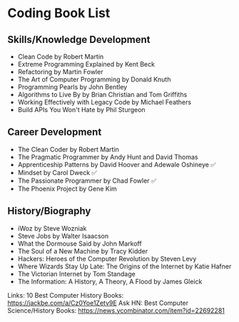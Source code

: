 # Coding Book List

## Skills/Knowledge Development
- Clean Code by Robert Martin
- Extreme Programming Explained by Kent Beck
- Refactoring by Martin Fowler
- The Art of Computer Programming by Donald Knuth
- Programming Pearls by John Bentley
- Algorithms to Live By by Brian Christian and Tom Griffiths
- Working Effectively with Legacy Code by Michael Feathers
- Build APIs You Won't Hate by Phil Sturgeon

## Career Development
- The Clean Coder by Robert Martin
- The Pragmatic Programmer by Andy Hunt and David Thomas
- Apprenticeship Patterns by David Hoover and Adewale Oshineye ✅
- Mindset by Carol Dweck ✅
- The Passionate Programmer by Chad Fowler ✅
- The Phoenix Project by Gene Kim

## History/Biography
- iWoz by Steve Wozniak
- Steve Jobs by Walter Isaacson
- What the Dormouse Said by John Markoff
- The Soul of a New Machine by Tracy Kidder
- Hackers: Heroes of the Computer Revolution by Steven Levy
- Where Wizards Stay Up Late: The Origins of the Internet by Katie Hafner
- The Victorian Internet by Tom Standage
- The Information: A History, A Theory, A Flood by James Gleick

Links:
10 Best Computer History Books: https://jackbe.com/a/Cz0Yoe1Zetv9E
Ask HN: Best Computer Science/History Books: https://news.ycombinator.com/item?id=22692281

